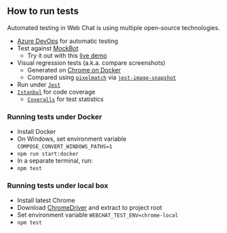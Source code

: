 ## How to run tests

Automated testing in Web Chat is using multiple open-source technologies.

-  [Azure DevOps](https://azure.microsoft.com/en-us/services/devops/) for automatic testing
-  Test against [MockBot](https://github.com/compulim/BotFramework-MockBot)
   -  Try it out with this [live demo](https://microsoft.github.io/BotFramework-WebChat/01.a.getting-started-full-bundle)
-  Visual regression tests (a.k.a. compare screenshots)
   -  Generated on [Chrome on Docker](https://github.com/SeleniumHQ/docker-selenium)
   -  Compared using [`pixelmatch`](https://npmjs.com/package/pixelmatch) via [`jest-image-snapshot`](https://npmjs.com/package/jest-image-snapshot)
-  Run under [`Jest`](https://jestjs.io/)
-  [`Istanbul`](https://npmjs.com/package/istanbul) for code coverage
   -  [`Coveralls`](https://coveralls.io/) for test statistics

### Running tests under Docker

-  Install Docker
-  On Windows, set environment variable `COMPOSE_CONVERT_WINDOWS_PATHS=1`
-   `npm run start:docker`
- In a separate terminal, run:
-  `npm test`

### Running tests under local box

-  Install latest Chrome
-  Download [ChromeDriver](https://sites.google.com/a/chromium.org/chromedriver/downloads) and extract to project root
-  Set environment variable `WEBCHAT_TEST_ENV=chrome-local`
-  `npm test`
